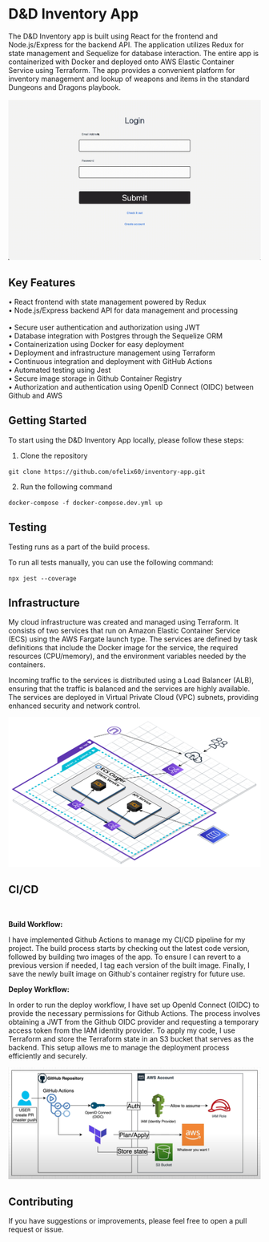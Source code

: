 # D&D Inventory App

The D&D Inventory app is built using React for the frontend and Node.js/Express for the backend API. The application utilizes Redux for state management and Sequelize for database interaction. The entire app is containerized with Docker and deployed onto AWS Elastic Container Service using Terraform. The app provides a convenient platform for inventory management and lookup of weapons and items in the standard Dungeons and Dragons playbook.
<br>
<br>
![](https://github.com/ofelix60/inventory-app/blob/main/demo.gif)

## **Key Features**

• React frontend with state management powered by Redux<br/>
• Node.js/Express backend API for data management and processing<br/>  
• Secure user authentication and authorization using JWT<br/>
• Database integration with Postgres through the Sequelize ORM<br/>
• Containerization using Docker for easy deployment<br/>
• Deployment and infrastructure management using Terraform<br/>
• Continuous integration and deployment with GitHub Actions<br/>
• Automated testing using Jest<br/>
• Secure image storage in Github Container Registry<br/>
• Authorization and authentication using OpenID Connect (OIDC) between Github and AWS<br/>

## **Getting Started**

To start using the D&D Inventory App locally, please follow these steps:

1. Clone the repository

`git clone https://github.com/ofelix60/inventory-app.git`

2. Run the following command

`docker-compose -f docker-compose.dev.yml up`

## **Testing**

Testing runs as a part of the build process.

To run all tests manually, you can use the following command:

`npx jest --coverage`

## **Infrastructure**

My cloud infrastructure was created and managed using Terraform. It consists of two services that run on Amazon Elastic Container Service (ECS) using the AWS Fargate launch type. The services are defined by task definitions that include the Docker image for the service, the required resources (CPU/memory), and the environment variables needed by the containers.

Incoming traffic to the services is distributed using a Load Balancer (ALB), ensuring that the traffic is balanced and the services are highly available. The services are deployed in Virtual Private Cloud (VPC) subnets, providing enhanced security and network control.

![](https://github.com/ofelix60/inventory-app/blob/main/diagram.png)

## **CI/CD**

<br>

**Build Workflow:**

I have implemented Github Actions to manage my CI/CD pipeline for my project. The build process starts by checking out the latest code version, followed by building two images of the app. To ensure I can revert to a previous version if needed, I tag each version of the built image. Finally, I save the newly built image on Github's container registry for future use.

**Deploy Workflow:**

In order to run the deploy workflow, I have set up OpenId Connect (OIDC) to provide the necessary permissions for Github Actions. The process involves obtaining a JWT from the Github OIDC provider and requesting a temporary access token from the IAM identity provider. To apply my code, I use Terraform and store the Terraform state in an S3 bucket that serves as the backend. This setup allows me to manage the deployment process efficiently and securely.

![](https://github.com/ofelix60/inventory-app/blob/main/oidc.png)

## **Contributing**

If you have suggestions or improvements, please feel free to open a pull request or issue.
